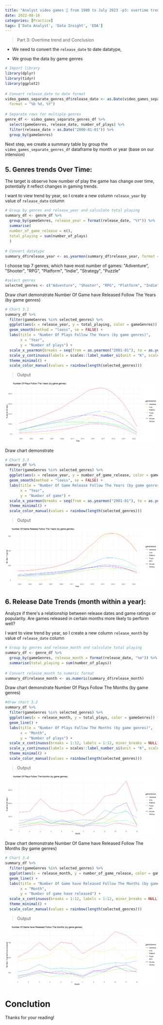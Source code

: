 ```yaml
---
title: "Analyst video games 👾 from 1980 to July 2023 -p3: overtime trend and Conclusion"
date: 2022-08-16
categories: [Practice]
tags: ['Data Analyst', 'Data Insight', 'EDA']
---
```

> Part 3: Overtime trend and Conclusion

- We need to convert the `release_date` to date datatype,

- We group the data by game genres
```R
# Import library
library(dplyr)
library(tidyr)
library(ggplot2)
  
# Convert release_date to date format
video_games_separate_genres_df$release_date <- as.Date(video_games_separate_genres_df$release_date, 
  format = "%b %d, %Y")

# Separate rows for multiple genres
genre_df <- video_games_separate_genres_df %>%  
  select(gameGenres, release_date, number_of_plays) %>%
  filter(release_date > as.Date("2000-01-01")) %>%
  group_by(gameGenres)
```
Next step, we create a summary table by group the `video_games_separate_genres_df` dataframe by month or year (base on our intension)
## 5. Genres trends Over Time:
The target is observe how number of play the game has change over time, potentially it reflect changes in gaming trends.

I want to view trend by year, so I create a new column `release_year` by value of `release_date` column
```R
# Group by genres and release_year and calculate total playing
summary_df <- genre_df %>%
  group_by(gameGenres, release_year = format(release_date, "%Y")) %>%
  summarise(
  number_of_game_release = n(),
  total_playing = sum(number_of_plays)
  )

# Convert datatype
summary_df$release_year <- as.yearmon(summary_df$release_year, format = "%Y")

```
I choose top 7 genres, which have most number of games: "Adventure", "Shooter", "RPG", "Platform", "Indie", "Strategy", "Puzzle"
```R
#select genres
selected_genres <- c("Adventure", "Shooter", "RPG", "Platform", "Indie", "Strategy", "Puzzle")

```
Draw chart demonstrate Number Of Game have Released Follow The Years (by game genres)
```R
# Chart 3.1
summary_df %>% 
  filter(gameGenres %in% selected_genres) %>%
  ggplot(aes(x = release_year, y = total_playing, color = gameGenres)) +
  geom_smooth(method = "loess", se = FALSE) +
  labs(title = "Number Of Plays Follow The Years (by game genres)",
       x = "Year",
       y = "Number of plays") +
  scale_x_yearmon(breaks = seq(from = as.yearmon("2001-01"), to = as.yearmon("2023-01"), by = 2), format = "%Y") +
  scale_y_continuous(labels = scales::label_number_si(unit = "K", scale = 1e-3)) +
  theme_minimal() +
  scale_color_manual(values = rainbow(length(selected_genres)))
```
>Output

![image tooltip here](/assets/images/EDA1/Rplot_EDA1_3.1.png)

Draw chart demonstrate

```R
# Chart 3.3
summary_df %>% 
  filter(gameGenres %in% selected_genres) %>%
  ggplot(aes(x = release_year, y = number_of_game_release, color = gameGenres)) +
  geom_smooth(method = "loess", se = FALSE) +
  labs(title = "Number Of Game Release Follow The Years (by game genres)",
       x = "Year",
       y = "Number of game") +
  scale_x_yearmon(breaks = seq(from = as.yearmon("2001-01"), to = as.yearmon("2023-01"), by = 2), format = "%Y") +
  theme_minimal() +
  scale_color_manual(values = rainbow(length(selected_genres)))
```
>Output

![image tooltip here](/assets/images/EDA1/Rplot_EDA1_3.3.png)

## 6. Release Date Trends (month within a year):
Analyze if there's a relationship between release dates and game ratings or popularity. Are games released in certain months more likely to perform well?

I want to view trend by year, so I create a new column `release_month` by value of `release_date` column
```R
# Group by genres and release_month and calculate total playing
summary_df <- genre_df %>%
  group_by(gameGenres, release_month = format(release_date, "%m")) %>%
  summarise(total_playing = sum(number_of_plays))

# Convert release_month to numeric format
summary_df$release_month <- as.numeric(summary_df$release_month)
```
Draw chart demonstrate Number Of Plays Follow The Months (by game genres)
```R
#draw chart 3.2
summary_df %>% 
  filter(gameGenres %in% selected_genres) %>%
  ggplot(aes(x = release_month, y = total_plays, color = gameGenres)) +
  geom_line() +
  labs(title = "Number Of Plays Follow The Months (by game genres)",
       x = "Month",
       y = "Number of plays") +
  scale_x_continuous(breaks = 1:12, labels = 1:12, minor_breaks = NULL) +  
  scale_y_continuous(labels = scales::label_number_si(unit = "K", scale = 1e-3)) +
  theme_minimal() +
  scale_color_manual(values = rainbow(length(selected_genres)))
```
>Output

![image tooltip here](/assets/images/EDA1/Rplot_EDA1_3.2.png)


Draw chart demonstrate Number Of Game have Released Follow The Months (by game genres)
```R
# Chart 3.4
summary_df %>% 
  filter(gameGenres %in% selected_genres) %>%
  ggplot(aes(x = release_month, y = number_of_game_release, color = gameGenres)) +
  geom_line() +
  labs(title = "Number Of Game have Released Follow The Months (by game genres)",
       x = "Month",
       y = "Number of game have released") +
  scale_x_continuous(breaks = 1:12, labels = 1:12, minor_breaks = NULL) +  
  theme_minimal() +
  scale_color_manual(values = rainbow(length(selected_genres)))
```
>Output

![image tooltip here](/assets/images/EDA1/Rplot_EDA1_3.4.png)

# Conclution

Thanks for your reading!